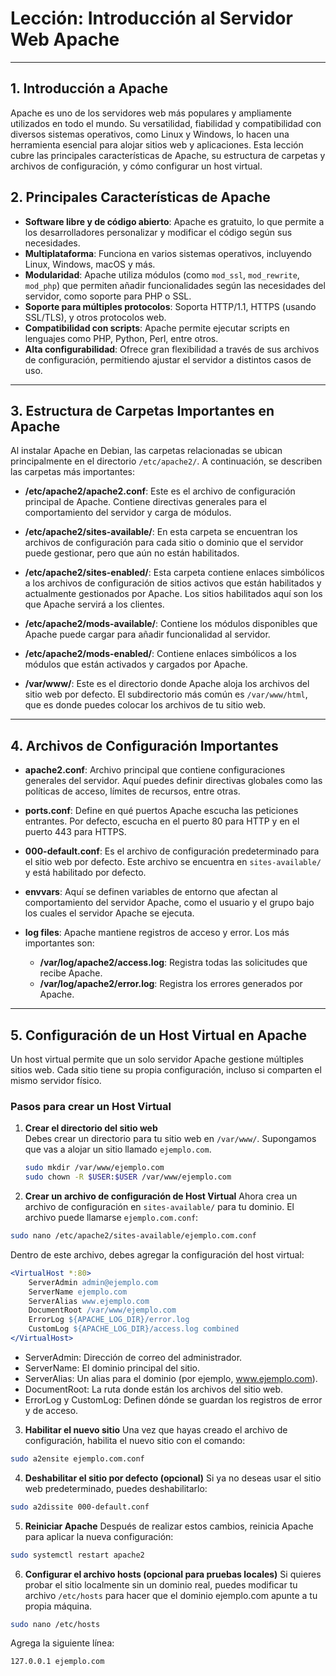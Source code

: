 # Lección: Introducción al Servidor Web Apache

---

## 1. Introducción a Apache
Apache es uno de los servidores web más populares y ampliamente utilizados en todo el mundo. Su versatilidad, fiabilidad y compatibilidad con diversos sistemas operativos, como Linux y Windows, lo hacen una herramienta esencial para alojar sitios web y aplicaciones. Esta lección cubre las principales características de Apache, su estructura de carpetas y archivos de configuración, y cómo configurar un host virtual.

## 2. Principales Características de Apache

- **Software libre y de código abierto**: Apache es gratuito, lo que permite a los desarrolladores personalizar y modificar el código según sus necesidades.
- **Multiplataforma**: Funciona en varios sistemas operativos, incluyendo Linux, Windows, macOS y más.
- **Modularidad**: Apache utiliza módulos (como `mod_ssl`, `mod_rewrite`, `mod_php`) que permiten añadir funcionalidades según las necesidades del servidor, como soporte para PHP o SSL.
- **Soporte para múltiples protocolos**: Soporta HTTP/1.1, HTTPS (usando SSL/TLS), y otros protocolos web.
- **Compatibilidad con scripts**: Apache permite ejecutar scripts en lenguajes como PHP, Python, Perl, entre otros.
- **Alta configurabilidad**: Ofrece gran flexibilidad a través de sus archivos de configuración, permitiendo ajustar el servidor a distintos casos de uso.

---

## 3. Estructura de Carpetas Importantes en Apache

Al instalar Apache en Debian, las carpetas relacionadas se ubican principalmente en el directorio `/etc/apache2/`. A continuación, se describen las carpetas más importantes:

- **/etc/apache2/apache2.conf**: Este es el archivo de configuración principal de Apache. Contiene directivas generales para el comportamiento del servidor y carga de módulos.
  
- **/etc/apache2/sites-available/**: En esta carpeta se encuentran los archivos de configuración para cada sitio o dominio que el servidor puede gestionar, pero que aún no están habilitados.

- **/etc/apache2/sites-enabled/**: Esta carpeta contiene enlaces simbólicos a los archivos de configuración de sitios activos que están habilitados y actualmente gestionados por Apache. Los sitios habilitados aquí son los que Apache servirá a los clientes.

- **/etc/apache2/mods-available/**: Contiene los módulos disponibles que Apache puede cargar para añadir funcionalidad al servidor.

- **/etc/apache2/mods-enabled/**: Contiene enlaces simbólicos a los módulos que están activados y cargados por Apache.

- **/var/www/**: Este es el directorio donde Apache aloja los archivos del sitio web por defecto. El subdirectorio más común es `/var/www/html`, que es donde puedes colocar los archivos de tu sitio web.

---

## 4. Archivos de Configuración Importantes

- **apache2.conf**: Archivo principal que contiene configuraciones generales del servidor. Aquí puedes definir directivas globales como las políticas de acceso, límites de recursos, entre otras.

- **ports.conf**: Define en qué puertos Apache escucha las peticiones entrantes. Por defecto, escucha en el puerto 80 para HTTP y en el puerto 443 para HTTPS.

- **000-default.conf**: Es el archivo de configuración predeterminado para el sitio web por defecto. Este archivo se encuentra en `sites-available/` y está habilitado por defecto.

- **envvars**: Aquí se definen variables de entorno que afectan al comportamiento del servidor Apache, como el usuario y el grupo bajo los cuales el servidor Apache se ejecuta.

- **log files**: Apache mantiene registros de acceso y error. Los más importantes son:
  - **/var/log/apache2/access.log**: Registra todas las solicitudes que recibe Apache.
  - **/var/log/apache2/error.log**: Registra los errores generados por Apache.

---

## 5. Configuración de un Host Virtual en Apache

Un host virtual permite que un solo servidor Apache gestione múltiples sitios web. Cada sitio tiene su propia configuración, incluso si comparten el mismo servidor físico.

### Pasos para crear un Host Virtual

1. **Crear el directorio del sitio web**  
   Debes crear un directorio para tu sitio web en `/var/www/`. Supongamos que vas a alojar un sitio llamado `ejemplo.com`.
   ```bash
   sudo mkdir /var/www/ejemplo.com
   sudo chown -R $USER:$USER /var/www/ejemplo.com
   ```
2. **Crear un archivo de configuración de Host Virtual** Ahora crea un archivo de configuración en `sites-available/` para tu dominio. El archivo puede llamarse `ejemplo.com.conf`:

```bash
sudo nano /etc/apache2/sites-available/ejemplo.com.conf
```

Dentro de este archivo, debes agregar la configuración del host virtual:

```apache
<VirtualHost *:80>
    ServerAdmin admin@ejemplo.com
    ServerName ejemplo.com
    ServerAlias www.ejemplo.com
    DocumentRoot /var/www/ejemplo.com
    ErrorLog ${APACHE_LOG_DIR}/error.log
    CustomLog ${APACHE_LOG_DIR}/access.log combined
</VirtualHost>
```

- ServerAdmin: Dirección de correo del administrador.
- ServerName: El dominio principal del sitio.
- ServerAlias: Un alias para el dominio (por ejemplo, www.ejemplo.com).
- DocumentRoot: La ruta donde están los archivos del sitio web.
- ErrorLog y CustomLog: Definen dónde se guardan los registros de error y de acceso.

3. **Habilitar el nuevo sitio** Una vez que hayas creado el archivo de configuración, habilita el nuevo sitio con el comando:

```bash
sudo a2ensite ejemplo.com.conf
```

4. **Deshabilitar el sitio por defecto (opcional)** Si ya no deseas usar el sitio web predeterminado, puedes deshabilitarlo:

```bash
sudo a2dissite 000-default.conf
```

5. **Reiniciar Apache** Después de realizar estos cambios, reinicia Apache para aplicar la nueva configuración:

```bash
sudo systemctl restart apache2
```

6. **Configurar el archivo hosts (opcional para pruebas locales)** Si quieres probar el sitio localmente sin un dominio real, puedes modificar tu archivo `/etc/hosts` para hacer que el dominio ejemplo.com apunte a tu propia máquina.

```bash
sudo nano /etc/hosts
```

Agrega la siguiente línea:

```bash
127.0.0.1 ejemplo.com
```